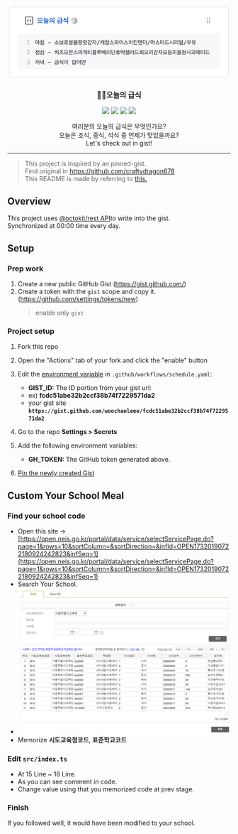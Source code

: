 <p align="center">
    <img src="./docs/service.png" alt="서비스 사진" width="500">
  <h3 align="center">📌✨오늘의 급식</h3>
</p>

<p align="center">
   <img src="https://img.shields.io/badge/language-typescript-blue?style"/>
   <img src="https://img.shields.io/github/license/maxam2017/productive-box"/>
   <img src="https://img.shields.io/github/stars/woochanleee/daily_school_meals"/>
   <img src="https://img.shields.io/github/stars/woochanleee/daily_school_meals"/>
</p>
<p align="center">
   여러분의 오늘의 급식은 무엇인가요?
   <br/>
   오늘은 조식, 중식, 석식 중 언제가 맛있을까요?
   <br/>
   Let's check out in gist!
</p>

---

> This project is inspired by an pinned-gist.<br/>
> Find original in https://github.com/craftydragon678<br/>
> This README is made by referring to [this.](https://github.com/techinpark/productive-box/README.md)

## Overview

This project uses [@octokit/rest API](https://github.com/octokit/rest.js/)to write into the gist.  
Synchronized at 00:00 time every day.

## Setup

### Prep work

1. Create a new public GitHub Gist (https://gist.github.com/)
1. Create a token with the `gist` scope and copy it. (https://github.com/settings/tokens/new)
   > enable only `gist`<br/>

### Project setup

1. Fork this repo
1. Open the "Actions" tab of your fork and click the "enable" button
1. Edit the [environment variable](https://github.com/maxam2017/productive-box/blob/master/.github/workflows/schedule.yml#L17-L18) in `.github/workflows/schedule.yaml`:

   - **GIST_ID:** The ID portion from your gist url:
   - ex) **fcdc51abe32b2ccf38b74f7229571da2**
   - your gist site **`https://gist.github.com/woochanleee/fcdc51abe32b2ccf38b74f7229571da2`**

1. Go to the repo **Settings > Secrets**
1. Add the following environment variables:
   - **GH_TOKEN:** The GitHub token generated above.
1. [Pin the newly created Gist](https://help.github.com/en/github/setting-up-and-managing-your-github-profile/pinning-items-to-your-profile)

## Custom Your School Meal

### Find your school code

- Open this site -> [https://open.neis.go.kr/portal/data/service/selectServicePage.do?page=1&rows=10&sortColumn=&sortDirection=&infId=OPEN17320190722180924242823&infSeq=1](https://open.neis.go.kr/portal/data/service/selectServicePage.do?page=1&rows=10&sortColumn=&sortDirection=&infId=OPEN17320190722180924242823&infSeq=1)
- Search Your School.
- ![](./docs/school_code.png)
- Memorize **시도교육청코드**, **표준학교코드**

### Edit `src/index.ts`

- At 15 Line ~ 18 Line.
- As you can see comment in code.
- Change value using that you memorized code at prev stage.

### Finish

If you followed well, it would have been modified to your school.
